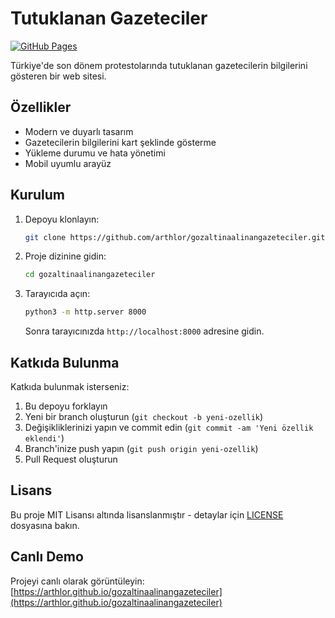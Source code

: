 # Tutuklanan Gazeteciler

[![GitHub Pages](https://img.shields.io/badge/GitHub%20Pages-Live-brightgreen)](https://arthlor.github.io/gozaltinaalinangazeteciler)

Türkiye'de son dönem protestolarında tutuklanan gazetecilerin bilgilerini gösteren bir web sitesi.

## Özellikler

- Modern ve duyarlı tasarım
- Gazetecilerin bilgilerini kart şeklinde gösterme
- Yükleme durumu ve hata yönetimi
- Mobil uyumlu arayüz

## Kurulum

1. Depoyu klonlayın:
   ```bash
   git clone https://github.com/arthlor/gozaltinaalinangazeteciler.git
   ```
2. Proje dizinine gidin:
   ```bash
   cd gozaltinaalinangazeteciler
   ```
3. Tarayıcıda açın:
   ```bash
   python3 -m http.server 8000
   ```
   Sonra tarayıcınızda `http://localhost:8000` adresine gidin.

## Katkıda Bulunma

Katkıda bulunmak isterseniz:

1. Bu depoyu forklayın
2. Yeni bir branch oluşturun (`git checkout -b yeni-ozellik`)
3. Değişikliklerinizi yapın ve commit edin (`git commit -am 'Yeni özellik eklendi'`)
4. Branch'inize push yapın (`git push origin yeni-ozellik`)
5. Pull Request oluşturun

## Lisans

Bu proje MIT Lisansı altında lisanslanmıştır - detaylar için [LICENSE](LICENSE) dosyasına bakın.

## Canlı Demo

Projeyi canlı olarak görüntüleyin: [https://arthlor.github.io/gozaltinaalinangazeteciler](https://arthlor.github.io/gozaltinaalinangazeteciler)
